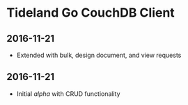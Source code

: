 # Tideland Go CouchDB Client

## 2016-11-21

- Extended with bulk, design document, and view requests

## 2016-11-21

- Initial *alpha* with CRUD functionality
